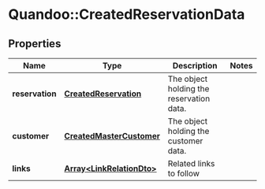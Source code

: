 # Quandoo::CreatedReservationData

## Properties
Name | Type | Description | Notes
------------ | ------------- | ------------- | -------------
**reservation** | [**CreatedReservation**](CreatedReservation.md) | The object holding the reservation data. | 
**customer** | [**CreatedMasterCustomer**](CreatedMasterCustomer.md) | The object holding the customer data. | 
**links** | [**Array&lt;LinkRelationDto&gt;**](LinkRelationDto.md) | Related links to follow | 


